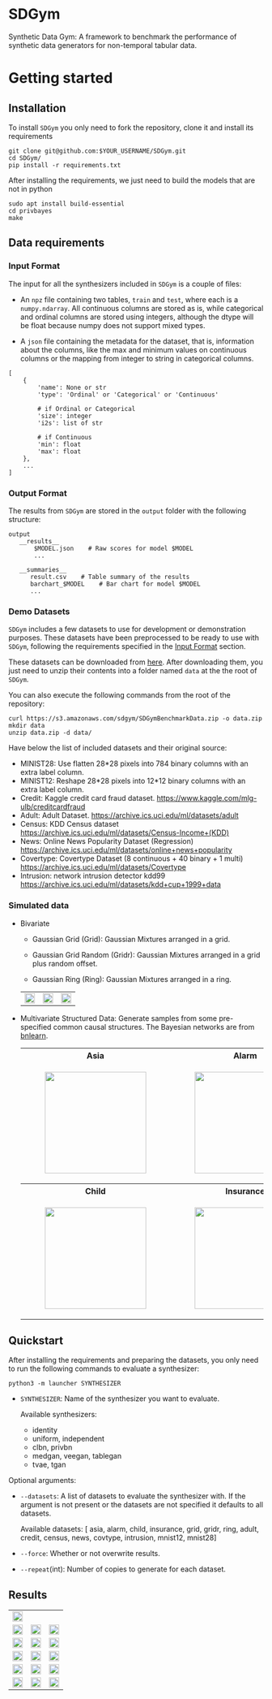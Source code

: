 # SDGym

Synthetic Data Gym: A framework to benchmark the performance of synthetic data generators for
non-temporal tabular data.

# Getting started

## Installation

To install `SDGym` you only need to fork the repository, clone it and install its requirements

```
git clone git@github.com:$YOUR_USERNAME/SDGym.git
cd SDGym/
pip install -r requirements.txt
```

After installing the requirements, we just need to build the models that are not in python

```
sudo apt install build-essential
cd privbayes
make
```

## Data requirements

### Input Format

The input for all the synthesizers included in `SDGym` is a couple of files:

- An `npz` file containing two tables, `train` and `test`, where each is a `numpy.ndarray`.
All continuous columns are stored as is, while categorical and ordinal columns are stored
using integers, although the dtype will be float because numpy does not support mixed types.

- A `json` file containing the metadata for the dataset, that is, information about the columns,
like the max and minimum values on continuous columns or the mapping from integer to string in
categorical columns.

```
[
    {
        'name': None or str
        'type': 'Ordinal' or 'Categorical' or 'Continuous'

        # if Ordinal or Categorical
        'size': integer
        'i2s': list of str

        # if Continuous
        'min': float
        'max': float
    },
    ...
]

```

### Output Format

The results from `SDGym` are stored in the `output` folder with the following structure:

```
output
   __results__
       $MODEL.json    # Raw scores for model $MODEL
       ...

   __summaries__
      result.csv    # Table summary of the results
      barchart_$MODEL    # Bar chart for model $MODEL
      ...
```


### Demo Datasets

`SDGym` includes a few datasets to use for development or demonstration purposes. These datasets
have been preprocessed to be ready to use with `SDGym`, following the requirements specified in
the [Input Format](#input-format) section.

These datasets can be downloaded from [here](https://s3.amazonaws.com/sdgym/SDGymBenchmarkData.zip).
After downloading them, you just need to unzip their contents into a folder named `data` at the
the root of `SDGym`.

You can also execute the following commands from the root of the repository:
```
curl https://s3.amazonaws.com/sdgym/SDGymBenchmarkData.zip -o data.zip
mkdir data
unzip data.zip -d data/
```

Have below the list of included datasets and their original source:

- MINIST28: Use flatten 28\*28 pixels into 784 binary columns with an extra label column.
- MINIST12: Reshape 28\*28 pixels into 12\*12 binary columns with an extra label column.
- Credit: Kaggle credit card fraud dataset. https://www.kaggle.com/mlg-ulb/creditcardfraud
- Adult: Adult Dataset. https://archive.ics.uci.edu/ml/datasets/adult
- Census: KDD Census dataset https://archive.ics.uci.edu/ml/datasets/Census-Income+(KDD)
- News: Online News Popularity Dataset (Regression) https://archive.ics.uci.edu/ml/datasets/online+news+popularity
- Covertype: Covertype Dataset (8 continuous + 40 binary + 1 multi) https://archive.ics.uci.edu/ml/datasets/Covertype
- Intrusion: network intrusion detector kdd99 https://archive.ics.uci.edu/ml/datasets/kdd+cup+1999+data

### Simulated data

- Bivariate

    - Gaussian Grid (Grid): Gaussian Mixtures arranged in a grid.

    - Gaussian Grid Random (Gridr): Gaussian Mixtures arranged in a grid plus random offset.

    - Gaussian Ring (Ring): Gaussian Mixtures arranged in a ring.


    <table>
    <tr>
    <td>
    <img src="misc/grid.jpg" width="100%">
    </td>
    <td>
    <img src="misc/gridr.jpg" width="100%">
    </td>
    <td>
    <img src="misc/ring.jpg" width="100%">
    </td>
    </tr>
    </table>

- Multivariate Structured Data: Generate samples from some pre-specified common causal structures. The Bayesian networks are from [bnlearn](http://www.bnlearn.com/bnrepository/).
    <table>
    <tr>
    <th>Asia</th>
    <th>Alarm</th>
    </tr>
    <tr>
    <td>
    <figure>
    <img src="misc/asia.png" width = "200" height = "200">
    </figure>
    </td>
    <td>
    <figure>
    <img src="misc/alarm.png" width = "200" height = "200">
    </figure>
    </td>
    </tr>

    <tr>
    <th>Child</th>
    <th>Insurance</th>
    </tr>

    <tr>
    <td>
    <figure>
    <img src="misc/child.png" width = "200" height = "200">
    </figure>
    </td>
    <td>
    <figure>
    <img src="misc/insurance.png" width = "200" height = "200">
    </figure>
    </td>
    </tr>
    </table>

## Quickstart

After installing the requirements and preparing the datasets, you only need to run the following
commands to evaluate a synthesizer:

```
python3 -m launcher SYNTHESIZER
```

* `SYNTHESIZER`: Name of the synthesizer you want to evaluate.

  Available synthesizers: 

  - identity
  - uniform, independent
  - clbn, privbn
  - medgan, veegan, tablegan
  - tvae, tgan

Optional arguments:

* `--datasets`: A list of datasets to evaluate the synthesizer with.
  If the argument is not present or the datasets are not specified it defaults to all datasets.

  Available datasets: [ asia, alarm, child,
insurance, grid, gridr, ring, adult, credit, census, news, covtype, intrusion, mnist12, mnist28]

* `--force`: Whether or not overwrite results.
* `--repeat`(int): Number of copies to generate for each dataset.


## Results

<table>
<tr>
<td>
<img src="misc/res/c.jpg" width="100%">
</td>
<tr>
    <td>
    <img src="misc/res/1.jpg" width="100%">
    </td>
    <td>
    <img src="misc/res/2.jpg" width="100%">
    </td>
    <td>
    <img src="misc/res/3.jpg" width="100%">
    </td>
</tr>
<tr>
    <td>
    <img src="misc/res/4.jpg" width="100%">
    </td>
    <td>
    <img src="misc/res/5.jpg" width="100%">
    </td>
    <td>
    <img src="misc/res/6.jpg" width="100%">
    </td>
</tr>
<tr>
    <td>
    <img src="misc/res/7.jpg" width="100%">
    </td>
    <td>
    <img src="misc/res/8.jpg" width="100%">
    </td>
    <td>
    <img src="misc/res/9.jpg" width="100%">
    </td>
</tr>

<tr>
    <td>
    <img src="misc/res/10.jpg" width="100%">
    </td>
    <td>
    <img src="misc/res/11.jpg" width="100%">
    </td>
    <td>
    <img src="misc/res/12.jpg" width="100%">
    </td>
</tr>

<tr>
    <td>
    <img src="misc/res/13.jpg" width="100%">
    </td>
    <td>
    <img src="misc/res/14.jpg" width="100%">
    </td>
    <td>
    <img src="misc/res/15.jpg" width="100%">
    </td>
</tr>

</table>

